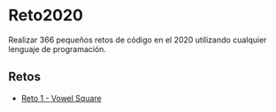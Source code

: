 # Reto2020
Realizar 366 pequeños retos de código en el 2020 utilizando cualquier lenguaje de programación.

## Retos

* [Reto 1 - Vowel Square](https://github.com/nicolsss/Reto2020/tree/master/Reto1%20-%20Vowel%20SquareReto1)
